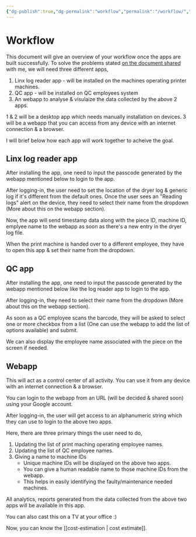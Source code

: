 ```yaml
---
{"dg-publish":true,"dg-permalink":"workflow","permalink":"/workflow/","dgHomeLink":false}
---
```


# Workflow
This document will give an overview of your workflow once the apps are built successfully. To solve the problems stated [on the document shared](https://docs.google.com/document/d/1mE5er1zjdZ5NH9xa5XhB6Irt0G35ejhzAxCoT5Pdguk/edit) with me, we will need three different apps,

 1. Linx log reader app - will be installed on the machines operating printer machines.
 2. QC app - will be installed on QC employees system
 3. An webapp to analyse & visulaize the data collected by the above 2 apps.

1 & 2 will be a desktop app which needs manually installation on devices.
3 will be a webapp that you can access from any device with an internet connection & a browser.

I will brief below how each app will work together to acheive the goal.

## Linx log reader app
After installing the app, one need to input the passcode generated by the webapp mentioned below to login to the app.

After logging-in, the user need to set the location of the dryer log & generic log if it's different from the default ones. Once the user sees an "Reading logs" alert on the device, they need to select their name from the dropdown (More about this on the webapp section).

Now, the app will send timestamp data along with the piece ID, machine ID, emplyee name to the webapp as soon as there's a new entry in the dryer log file.

When the print machine is handed over to a different employee, they have to open this app & set their name from the dropdown.


## QC app
After installing the app, one need to input the passcode generated by the webapp mentioned below like the log reader app to login to the app.

After logging-in, they need to select their name from the dropdown (More about this on the webapp section).

As soon as a QC employee scans the barcode, they will be asked to select one or more checkbox from a list (One can use the webapp to add the list of options available) and submit.

We can also display the employee name associated with the piece on the screen if needed.

## Webapp
This will act as a control center of all activity. You can use it from any device with an internet connection & a browser.

You can login to the webapp from an URL (will be decided & shared soon) using your Google account.

After logging-in, the user will get access to an alphanumeric string which they can use to login to the above two apps.

Here, there are three primary things the user need to do,
   1. Updating the list of print maching operating employee names.
   2. Updating the list of QC employee names.
   3. Giving a name to machine IDs 
	   - Unique machine IDs will be displayed on the above two apps.
	   - You can give a human readable name to those machine IDs from the webapp.
	   - This helps in easily identifying the faulty/maintenance needed machines.

All analytics, reports generated from the data collected from the above two apps will be available in this app. 

You can also cast this on a TV at your office :)

Now, you can know the [[cost-estimation | cost estimate]].
